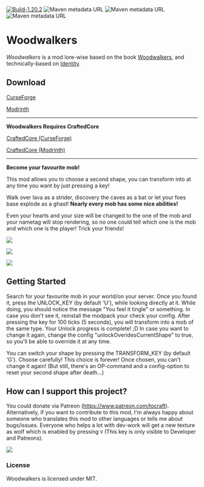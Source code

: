 [![Build-1.20.2](https://github.com/ToCraft/woodwalkers-mod/actions/workflows/gradle-1.20.2.yml/badge.svg)](https://github.com/ToCraft/woodwalkers-mod/actions/workflows/gradle-1.20.2.yml)
![Maven metadata URL](https://img.shields.io/maven-metadata/v?metadataUrl=https%3A%2F%2Ftocraft.ddns.net%2Fmaven%2Freleases%2Fdev%2Ftocraft%2Fwalkers%2Fmaven-metadata.xml&versionPrefix=1.20.2-common&label=Woodwalkers)
![Maven metadata URL](https://img.shields.io/maven-metadata/v?metadataUrl=https%3A%2F%2Ftocraft.ddns.net%2Fmaven%2Freleases%2Fdev%2Ftocraft%2Fwalkers%2Fmaven-metadata.xml&versionPrefix=1.20.2-forge&label=Woodwalkers)
![Maven metadata URL](https://img.shields.io/maven-metadata/v?metadataUrl=https%3A%2F%2Ftocraft.ddns.net%2Fmaven%2Freleases%2Fdev%2Ftocraft%2Fwalkers%2Fmaven-metadata.xml&versionPrefix=1.20.2-fabric&label=Woodwalkers)

# Woodwalkers

*Woodwalkers* is a mod lore-wise based on the book [Woodwalkers](https://www.katja-brandis.de/2016/05/11/woodwalkers/), and technically-based on [Identity](https://www.curseforge.com/minecraft/mc-mods/identity).

## Download

[CurseForge](https://curseforge.com/minecraft/mc-mods/woodwalkers)

[Modrinth](https://modrinth.com/mod/woodwalkers)

---

**Woodwalkers Requires CraftedCore**

[CraftedCore (CurseForge)](https://www.curseforge.com/minecraft/mc-mods/crafted-core)

[CraftedCore (Modrinth)](https://modrinth.com/mod/crafted-core)

---

**Become your favourite mob!**

This mod allows you to choose a second shape, you can transform into at any time you want by just pressing a key!

Walk over lava as a strider, discovery the caves as a bat or let your foes base explode as a ghast!
**Nearly every mob has some nice abilities!**

Even your hearts and your size will be changed to the one of the mob and your nametag will stop rendering, so no one could tell which one is the mob and which one is the player! Trick your friends!

![](https://raw.githubusercontent.com/ToCraft/woodwalkers-mod/arch-1.20.1/assets/every_mob_is_possible.png)

![](https://raw.githubusercontent.com/ToCraft/woodwalkers-mod/arch-1.20.1/assets/use_abilities.png)

![](https://raw.githubusercontent.com/ToCraft/woodwalkers-mod/arch-1.20.1/assets/hide_everywhere_dont_die_with_less_lives.png)


## Getting Started

Search for your favourite mob in your world/on your server. Once you found it, press the UNLOCK_KEY (by default 'U'), while looking directly at it. While doing, you should notice the message "You feel it tingle" or something. In case you don't see it, reinstall the modpack your check your config. After pressing the key for 100 ticks (5 seconds), you will transform into a mob of the same type. Your Unlock progress is complete! ;D
In case you want to change it again, change the config "unlockOveridesCurrentShape" to true, so you'll be able to override it at any time.

You can switch your shape by pressing the TRANSFORM_KEY (by default 'G'). Choose carefully! This choice is forever! Once chosen, you can't change it again! (But still, there's an OP-command and a config-option to reset your second shape after death...) 

## How can I support this project?

You could donate via Patreon (https://www.patreon.com/tocraft).
Alternatively, if you want to contribute to this mod, I'm always happy about someone who translates this mod to other languages or tells me about bugs/issues.
Everyone who helps a lot with dev-work will get a new texture as wolf which is enabled by pressing `V` (This key is only visible to Developer and Patreons).

![](https://raw.githubusercontent.com/ToCraft/woodwalkers-mod/arch-1.20.1/assets/dark_dev_wolf_vs_normal_wolf.png)

### License

Woodwalkers is licensed under MIT. 
